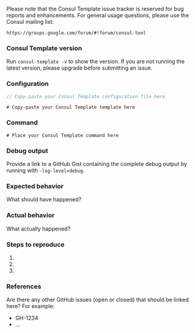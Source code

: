 Please note that the Consul Template issue tracker is reserved
for bug reports and enhancements. For general usage questions,
please use the Consul mailing list:

    https://groups.google.com/forum/#!forum/consul-tool

### Consul Template version
Run `consul-template -v` to show the version. If you are not
running the latest version, please upgrade before submitting an
issue.

### Configuration
```javascript
// Copy-paste your Consul Template configuration file here
```

```liquid
# Copy-paste your Consul Template template here
```

### Command

```shell
# Place your Consul Template command here
```


### Debug output
Provide a link to a GitHub Gist containing the complete debug
output by running with `-log-level=debug`.

### Expected behavior
What should have happened?

### Actual behavior
What actually happened?

### Steps to reproduce
1.
2.
3.

### References
Are there any other GitHub issues (open or closed) that should
be linked here? For example:
- GH-1234
- ...
